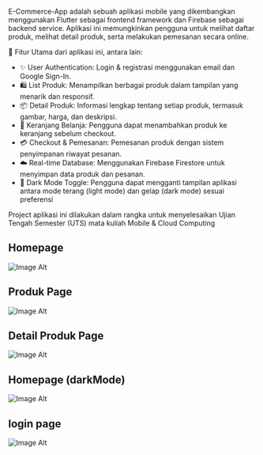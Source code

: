 E-Commerce-App adalah sebuah aplikasi mobile yang dikembangkan menggunakan Flutter sebagai frontend framework dan Firebase sebagai backend service. Aplikasi ini memungkinkan pengguna untuk melihat daftar produk, melihat detail produk, serta melakukan pemesanan secara online.

📱 Fitur Utama dari aplikasi ini, antara lain:
- ✨ User Authentication: Login & registrasi menggunakan email dan Google Sign-In.
- 🛍️ List Produk: Menampilkan berbagai produk dalam tampilan yang menarik dan responsif.
- 📦 Detail Produk: Informasi lengkap tentang setiap produk, termasuk gambar, harga, dan deskripsi.
- 🛒 Keranjang Belanja: Pengguna dapat menambahkan produk ke keranjang sebelum checkout.
- 💳 Checkout & Pemesanan: Pemesanan produk dengan sistem penyimpanan riwayat pesanan.
- ☁️ Real-time Database: Menggunakan Firebase Firestore untuk menyimpan data produk dan pesanan.
- 🌙 Dark Mode Toggle: Pengguna dapat mengganti tampilan aplikasi antara mode terang (light mode) dan gelap (dark mode) sesuai preferensi

Project aplikasi ini dilakukan dalam rangka untuk menyelesaikan Ujian Tengah Semester (UTS) mata kuliah Mobile & Cloud Computing

## Homepage
![Image Alt](https://github.com/leoncen26/E-Commerce-App/blob/main/assets/images/screenshoot/home_page.png)

## Produk Page
![Image Alt](https://github.com/leoncen26/E-Commerce-App/blob/main/assets/images/screenshoot/produk_page.png)

## Detail Produk Page
![Image Alt](https://github.com/leoncen26/E-Commerce-App/blob/main/assets/images/screenshoot/detail_produk_page.png)

## Homepage (darkMode)
![Image Alt](https://github.com/leoncen26/E-Commerce-App/blob/main/assets/images/screenshoot/home_page_dark_mode.png)

## login page
![Image Alt](https://github.com/leoncen26/E-Commerce-App/blob/main/assets/images/screenshoot/login_page.png)
